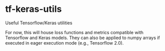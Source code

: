 # tf-keras-utils
Useful Tensorflow/Keras utilities

For now, this will house loss functions and metrics compatible with Tensorflow and Keras models. They can also be applied to numpy arrays if executed in eager execution mode (e.g., Tensorflow 2.0).
